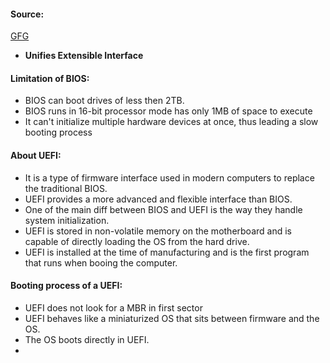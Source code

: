 #### Source:
[GFG](https://www.geeksforgeeks.org/uefiunified-extensible-firmware-interface-and-how-is-it-different-from-bios/)


* **Unifies Extensible Interface**

#### Limitation of BIOS:

* BIOS can boot drives of less then 2TB.
* BIOS runs in 16-bit processor mode has only 1MB of space to execute
* It can't initialize multiple hardware devices at once, thus leading a slow booting process

#### About UEFI:

* It is a type of firmware interface used in modern computers to replace the traditional BIOS.
* UEFI provides a more advanced and flexible interface than BIOS.
* One of the main diff between BIOS and UEFI is the way they handle system initialization.
* UEFI is stored in non-volatile memory on the motherboard and is capable of directly loading the OS from the hard drive.
* UEFI is installed at the time of manufacturing and is the first program that runs when booing the computer.

#### Booting process of a UEFI:

* UEFI does not look for a MBR in first sector
* UEFI behaves like a miniaturized OS that sits between firmware and the OS.
* The OS boots directly in UEFI.
* 